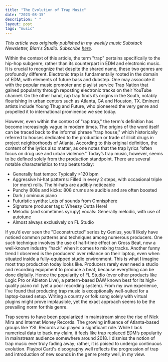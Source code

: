 ```yaml
---
title: "The Evolution of Trap Music"
date: "2023-08-15"
description: " "
layout: post
tags: "music"
---
```


<i>This article was originally published in my weekly music Substack Newsletter, Bian's Studio. Subscribe <a href="https://bianlee.substack.com/" target="_blank">here</a>.</i>

Within the context of this article, the term "trap" pertains specifically to the hip-hop subgenre, rather than its counterpart in EDM and electronic music. It is crucial to recognize that despite the shared name, these two genres are profoundly different. Electronic trap is fundamentally rooted in the domain of EDM, with elements of future bass and dubstep. One may associate it with the popular music promoter and playlist service Trap Nation that gained popularity through reposting electronic tracks on their YouTube channel. On the other hand, rap trap finds its origins in the South, notably flourishing in urban centers such as Atlanta, GA and Houston, TX. Eminent artists include Young Thug and Future, who pioneered the very genre and propelled it to international prominence we see today.

However, even within the context of "rap trap," the term's definition has become increasingly vague in modern times. The origins of the word itself can be traced back to the informal phrase "trap house," which historically referred to houses dedicated to the production or trade of illicit drugs in project neighborhoods of Atlanta. According to this original definition, the content of the lyrics also matter, as one notes that the trap lyrics “often focus on drug use and urban violence.” Today’s trap music, however, seems to be defined solely from the production standpoint. There are several notable characteristics to trap beats today:

- Generally fast tempo: Typically >120 bpm
- Aggressive hi-hat patterns: Filled in every 2 steps, with occasional triple (or more) rolls. The hi-hats are audibly noticeable
- Punchy 808s and kicks: 808 drums are audible and are often boosted
- Dark / ominous piano
- Futuristic synths: Lots of sounds from Omnisphere
- Signature producer tags: Wheezy Outta Here!
- Melodic (and sometimes syrupy) vocals: Generally melodic, with use of autotune
- Almost always exclusively on FL Studio

If you’d ever seen the "Deconstructed" series by Genius, you'll likely have noticed common patterns and techniques among numerous producers. One such technique involves the use of half-time effect on Gross Beat, now a well-known industry “hack” when it comes to mixing tracks. Another funny trend I observed is the producers’ over reliance on their laptop, even when situated inside a fully-equipped studio environment. This is what I imagine most trap production today looks like. Producers rarely ever need a studio and recording equipment to produce a beat, because everything can be done digitally. Hence the popularity of FL Studio (over other products like Logic Pro or Ableton Live), a pattern-based DAW known best for its high-quality piano roll (yet a poor recording system). From my own experience, I've found that producing trap music is exceptionally well-suited for a laptop-based setup. Writing a country or folk song solely with virtual plugins might prove implausible, yet the exact approach seems to be the prevailing norm for this genre.

Trap seems to have been popularized in mainstream since the rise of Nick Mira and Internet Money Records. The growing influence of Atlanta-based groups like YSL Records also played a significant role. While I lack numerical data to back my claim, it feels like trap replaced EDM’s popularity in mainstream audience somewhere around 2018. I dismiss the notion of trap music ever truly fading away; rather, it is poised to undergo continuous evolution. Playboi Carti's discography well reflects the progression of trap and introduction of new sounds in the genre pretty well, in my view.
